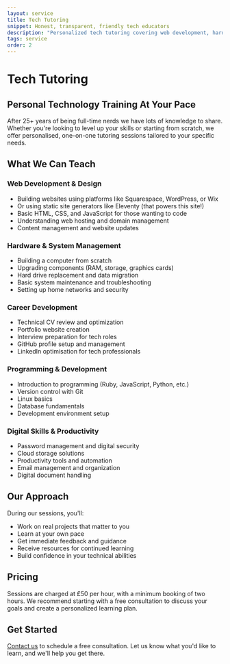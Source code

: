 ```yaml
---
layout: service
title: Tech Tutoring
snippet: Honest, transparent, friendly tech educators
description: "Personalized tech tutoring covering web development, hardware, programming, and digital skills. Learn at your own pace with experienced educators."
tags: service
order: 2
---
```


# Tech Tutoring

## Personal Technology Training At Your Pace

After 25+ years of being full-time nerds we have lots of knowledge to share. Whether you're looking to level up your skills or starting from scratch, we offer personalised, one-on-one tutoring sessions tailored to your specific needs.

## What We Can Teach

### Web Development & Design
- Building websites using platforms like Squarespace, WordPress, or Wix
- Or using static site generators like Eleventy (that powers this site!)
- Basic HTML, CSS, and JavaScript for those wanting to code
- Understanding web hosting and domain management
- Content management and website updates

### Hardware & System Management

- Building a computer from scratch
- Upgrading components (RAM, storage, graphics cards)
- Hard drive replacement and data migration
- Basic system maintenance and troubleshooting
- Setting up home networks and security

### Career Development

- Technical CV review and optimization
- Portfolio website creation
- Interview preparation for tech roles
- GitHub profile setup and management
- LinkedIn optimisation for tech professionals

### Programming & Development
- Introduction to programming (Ruby, JavaScript, Python, etc.)
- Version control with Git
- Linux basics
- Database fundamentals
- Development environment setup

### Digital Skills & Productivity
- Password management and digital security
- Cloud storage solutions
- Productivity tools and automation
- Email management and organization
- Digital document handling

## Our Approach

During our sessions, you'll:
- Work on real projects that matter to you
- Learn at your own pace
- Get immediate feedback and guidance
- Receive resources for continued learning
- Build confidence in your technical abilities

## Pricing

Sessions are charged at £50 per hour, with a minimum booking of two hours. We recommend starting with a free consultation to discuss your goals and create a personalized learning plan.

## Get Started

[Contact us](/contact/) to schedule a free consultation. Let us know what you'd like to learn, and we'll help you get there.
